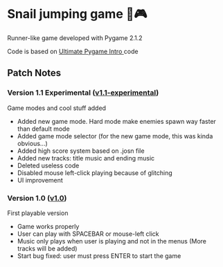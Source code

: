# Snail jumping game 🐌🎮

Runner-like game developed with Pygame 2.1.2

Code is based on <a href="https://github.com/clear-code-projects/UltimatePygameIntro"> Ultimate Pygame Intro </a> code

## Patch Notes

### Version 1.1 Experimental (<a href="https://github.com/maria-celticfort/snail-jumping-game/releases/tag/v1.1-experimental">v1.1-experimental</a>)

Game modes and cool stuff added

<ul>
  <li>Added new game mode. Hard mode make enemies spawn way faster than default mode</li>
  <li>Added game mode selector (for the new game mode, this was kinda obvious...)</li>
  <li>Added high score system based on .josn file</li>
  <li>Added new tracks: title music and ending music</li>
  <li>Deleted useless code</li>
  <li>Disabled mouse left-click playing because of glitching</li>
  <li>UI improvement </li>
</ul>

### Version 1.0 (<a href="https://github.com/maria-celticfort/snail-jumping-game/tree/v1.0">v1.0</a>)

First playable version

<ul>
  <li>Game works properly</li>
  <li>User can play with SPACEBAR or mouse-left click</li>
  <li>Music only plays when user is playing and not in the menus (More tracks will be added)</li>
  <li>Start bug fixed: user must press ENTER to start the game</li>
</ul>


